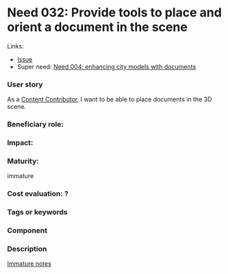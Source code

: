 
# Need 032: Provide tools to place and orient a document in the scene

Links:
 * [Issue](https://github.com/MEPP-team/UD-SV/issues/45)
 * Super need: [Need 004: enhancing city models with documents](Need004.md)

### User story
As a [Content Contributor](Roles.md#content-contributor), I want to be able to place documents in the 3D scene.

### Beneficiary role: 

### Impact: 


### Maturity: 
immature

### Cost evaluation: ?

### Tags or keywords

### Component

### Description
[Immature notes](https://github.com/MEPP-team/VCity/wiki/Need032)
